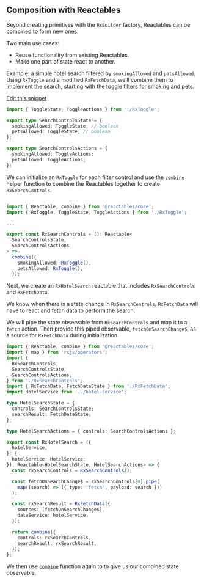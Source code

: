 ## Composition with Reactables <a name="reactable-composition">

Beyond creating primitives with the `RxBuilder` factory, Reactables can be combined to form new ones.

Two main use cases:
- Reuse functionality from existing Reactables.  
- Make one part of state react to another.  

Example: a simple hotel search filtered by `smokingAllowed` and `petsAllowed`.  
Using `RxToggle` and a modified `RxFetchData`, we’ll combine them to implement the search, starting with the toggle filters for smoking and pets. 

<a class="mb-3 d-block" href="https://github.com/reactables/reactables/edit/main/docs/src/content/guides/examples/reactable-composition/reactable-composition.md" target="_blank" rel="noreferrer">
  Edit this snippet <i class="fa fa-edit"></i>
</a>

```typescript
import { ToggleState, ToggleActions } from './RxToggle';

export type SearchControlsState = {
  smokingAllowed: ToggleState; // boolean
  petsAllowed: ToggleState; // boolean
};

export type SearchControlsActions = {
  smokingAllowed: ToggleActions;
  petsAllowed: ToggleActions;
};
```

We can initialize an `RxToggle` for each filter control and use the [`combine`](/reactables/references/core-api#combine) helper function to combine the Reactables together to create `RxSearchControls`.

```typescript

import { Reactable, combine } from '@reactables/core';
import { RxToggle, ToggleState, ToggleActions } from './RxToggle';

...

export const RxSearchControls = (): Reactable<
  SearchControlsState,
  SearchControlsActions
> =>
  combine({
    smokingAllowed: RxToggle(),
    petsAllowed: RxToggle(),
  });


```

Next, we create an `RxHotelSearch` reactable that includes `RxSearchControls` and `RxFetchData`.

We know when there is a state change in `RxSearchControls`, `RxFetchData` will have to react and fetch data to perform the search.

We will pipe the state observable from `RxSearchControls` and map it to a `fetch` action. Then provide this piped observable, `fetchOnSearchChange$`, as a source for `RxFetchData` during initialization.

```typescript
import { Reactable, combine } from '@reactables/core';
import { map } from 'rxjs/operators';
import {
  RxSearchControls,
  SearchControlsState,
  SearchControlsActions,
} from './RxSearchControls';
import { RxFetchData, FetchDataState } from './RxFetchData';
import HotelService from '../hotel-service';

type HotelSearchState = {
  controls: SearchControlsState;
  searchResult: FetchDataState;
};

type HotelSearchActions = { controls: SearchControlsActions };

export const RxHotelSearch = ({
  hotelService,
}: {
  hotelService: HotelService;
}): Reactable<HotelSearchState, HotelSearchActions> => {
  const rxSearchControls = RxSearchControls();

  const fetchOnSearchChange$ = rxSearchControls[0].pipe(
    map((search) => ({ type: 'fetch', payload: search }))
  );

  const rxSearchResult = RxFetchData({
    sources: [fetchOnSearchChange$],
    dataService: hotelService,
  });

  return combine({
    controls: rxSearchControls,
    searchResult: rxSearchResult,
  });
};

```

We then use [`combine`](/reactables/references/core-api#combine) function again to to give us our combined state observable.
